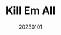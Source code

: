 ---
title: "Kill Em All"
team: "Harish Hemanth D | Akashnath M. | Muhammed K Abdulla | Sangeeth Sivan M"
tags: VR Quest Unity

video_provider: "youtube"
video_id:

header:
    teaser: /assets/img/projects/2023/course_project_17.jpg

overview: Text describing the project goes here. Text describing the project goes here. Text describing the project goes here. Text describing the project goes here. Text describing the project goes here. Text describing the project goes here. Text describing the project goes here. Text describing the project goes here.


project-link:

active: "yes"
type: "course"
year: "2023"
date: 20230101

---